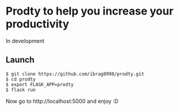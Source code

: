 # Prodty to help you increase your productivity

In development

## Launch

```
$ git clone https://github.com/ibrag8998/prodty.git
$ cd prodty
$ export FLASK_APP=prodty
$ flask run
```

Now go to http://localhost:5000 and enjoy :D


